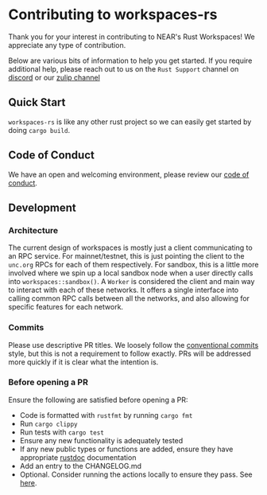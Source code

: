 # Contributing to workspaces-rs

Thank you for your interest in contributing to NEAR's Rust Workspaces! We appreciate any type of contribution.

Below are various bits of information to help you get started. If you require additional help, please reach out to us on the `Rust Support` channel on [discord](https://discord.gg/uncprotocol) or our [zulip channel](https://unc.zulipchat.com/)

## Quick Start

`workspaces-rs` is like any other rust project so we can easily get started by doing `cargo build`.

## Code of Conduct

We have an open and welcoming environment, please review our [code of conduct](CODE_OF_CONDUCT.md).

## Development

### Architecture

The current design of workspaces is mostly just a client communicating to an RPC service. For mainnet/testnet, this is just pointing the client to the `unc.org` RPCs for each of them respectively. For sandbox, this is a little more involved where we spin up a local sandbox node when a user directly calls into `workspaces::sandbox()`. A `Worker` is considered the client and main way to interact with each of these networks. It offers a single interface into calling common RPC calls between all the networks, and also allowing for specific features for each network.

### Commits

Please use descriptive PR titles. We loosely follow the [conventional commits](https://www.conventionalcommits.org/en/v1.0.0/) style, but this is not a requirement to follow exactly. PRs will be addressed more quickly if it is clear what the intention is.

### Before opening a PR

Ensure the following are satisfied before opening a PR:

- Code is formatted with `rustfmt` by running `cargo fmt`
- Run `cargo clippy`
- Run tests with `cargo test`
- Ensure any new functionality is adequately tested
- If any new public types or functions are added, ensure they have appropriate [rustdoc](https://doc.rust-lang.org/rustdoc/what-is-rustdoc.html) documentation
- Add an entry to the CHANGELOG.md
- Optional. Consider running the actions locally to ensure they pass. See [here](https://github.com/nektos/act).
